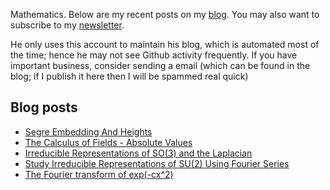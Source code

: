 Mathematics. Below are my recent posts on my [blog](https://desvl.xyz). You may also want to subscribe to my [newsletter](https://www.getrevue.co/profile/desvl_).

He only uses this account to maintain his blog, which is automated most of the time; hence he may not see Github activity frequently. If you have important business, consider sending a email (which can be found in the blog; if I publish it here then I will be spammed real quick)

## Blog posts
<!-- BLOG-POST-LIST:START -->
- [Segre Embedding And Heights](https://desvl.xyz/2022/07/26/segre-embedding-et-height/)
- [The Calculus of Fields - Absolute Values](https://desvl.xyz/2022/06/30/calculus-field-01/)
- [Irreducible Representations of SO&lpar;3&rpar; and the Laplacian](https://desvl.xyz/2022/06/16/so3-laplacian/)
- [Study Irreducible Representations of SU&lpar;2&rpar; Using Fourier Series](https://desvl.xyz/2022/05/08/rep-SU2/)
- [The Fourier transform of exp&lpar;-cx^2&rpar;](https://desvl.xyz/2022/05/06/exp-fourier/)
<!-- BLOG-POST-LIST:END -->
